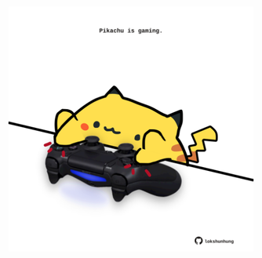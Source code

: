 <!-- built at 07/08/2021, 13:10:09 UTC -->
<p align="center">
  <img width="500" height="500" src="./ReadmeImage.svg">
</p>
